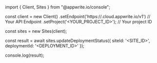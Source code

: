 import { Client, Sites } from "@appwrite.io/console";

const client = new Client()
    .setEndpoint('https://<REGION>.cloud.appwrite.io/v1') // Your API Endpoint
    .setProject('<YOUR_PROJECT_ID>'); // Your project ID

const sites = new Sites(client);

const result = await sites.updateDeploymentStatus({
    siteId: '<SITE_ID>',
    deploymentId: '<DEPLOYMENT_ID>'
});

console.log(result);
